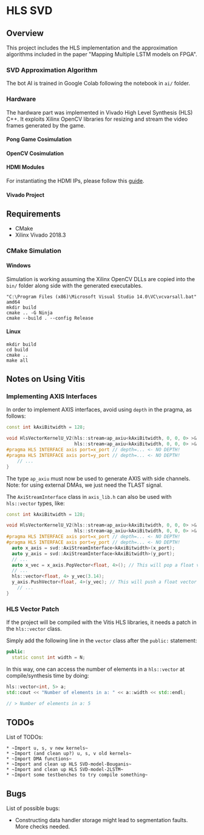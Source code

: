 # HLS SVD

## Overview

This project includes the HLS implementation and the approximation algorithms included in the paper "Mapping Multiple LSTM models on FPGA".

### SVD Approximation Algorithm

The bot AI is trained in Google Colab following the notebook in `ai/` folder.

### Hardware

The hardware part was implemented in Vivado High Level Synthesis (HLS) C++. It exploits Xilinx OpenCV libraries for resizing and stream the video frames generated by the game.

#### Pong Game Cosimulation

#### OpenCV Cosimulation

#### HDMI Modules

For instantiating the HDMI IPs, please follow this [guide](https://forums.xilinx.com/t5/Design-and-Debug-Techniques-Blog/Video-Series-23-Generate-a-video-output-on-Pynq-Z2-HDMI-out/ba-p/932553).

#### Vivado Project

## Requirements

* CMake
* Xilinx Vivado 2018.3

### CMake Simulation

#### Windows

Simulation is working assuming the Xilinx OpenCV DLLs are copied into the `bin/` folder along side with the generated executables.
```
"C:\Program Files (x86)\Microsoft Visual Studio 14.0\VC\vcvarsall.bat" amd64
mkdir build
cmake .. -G Ninja
cmake --build . --config Release
```

#### Linux
```
mkdir build
cd build
cmake ..
make all
```

## Notes on Using Vitis

### Implementing AXIS Interfaces

In order to implement AXIS interfaces, avoid using `depth` in the pragma, as follows:
```c++
const int kAxiBitwidth = 128;

void HlsVectorKernelU_V2(hls::stream<ap_axiu<kAxiBitwidth, 0, 0, 0> >& x_port,
                         hls::stream<ap_axiu<kAxiBitwidth, 0, 0, 0> >& y_port) {
#pragma HLS INTERFACE axis port=x_port // depth=... <- NO DEPTH!
#pragma HLS INTERFACE axis port=y_port // depth=... <- NO DEPTH!
	// ...
}
```
The type `ap_axiu` must now be used to generate AXIS with side channels. Note: for using external DMAs, we just need the TLAST signal.

The `AxiStreamInterface` class in `axis_lib.h` can also be used with `hls::vector` types, like:

```c++
const int kAxiBitwidth = 128;

void HlsVectorKernelU_V2(hls::stream<ap_axiu<kAxiBitwidth, 0, 0, 0> >& x_port,
                         hls::stream<ap_axiu<kAxiBitwidth, 0, 0, 0> >& y_port) {
#pragma HLS INTERFACE axis port=x_port // depth=... <- NO DEPTH!
#pragma HLS INTERFACE axis port=y_port // depth=... <- NO DEPTH!
  auto x_axis = svd::AxiStreamInterface<kAxiBitwidth>(x_port);
  auto y_axis = svd::AxiStreamInterface<kAxiBitwidth>(y_port);
  // ...
  auto x_vec = x_axis.PopVector<float, 4>(); // This will pop a float vector of 4 elements.
  // ...
  hls::vector<float, 4> y_vec(3.14);
  y_axis.PushVector<float, 4>(y_vec); // This will push a float vector of 4 elements.
	// ...
}
```

### HLS Vector Patch

If the project will be compiled with the Vitis HLS libraries, it needs a patch in the `hls::vector` class.

Simply add the following line in the `vector` class after the `public:` statement:
```c++
public:
  static const int width = N;
```

In this way, one can access the number of elements in a `hls::vector` at compile/synthesis time by doing:

```c++
hls::vector<int, 5> a;
std::cout << "Number of elements in a: " << a::width << std::endl;

// > Number of elements in a: 5
```


## TODOs

List of TODOs:

	* ~Import u, s, v new kernels~
	* ~Import (and clean up?) u, s, v old kernels~
	* ~Import DMA functions~
	* ~Import and clean up HLS SVD-model-Bouganis~
	* ~Import and clean up HLS SVD-model-2LSTM~
	* ~Import some testbenches to try compile something~

## Bugs

List of possible bugs:

* Constructing data handler storage might lead to segmentation faults. More checks needed.